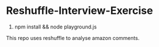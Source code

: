 # Reshuffle-Interview-Exercise


1. npm install && node playground.js

This repo uses reshuffle to analyse amazon comments.
